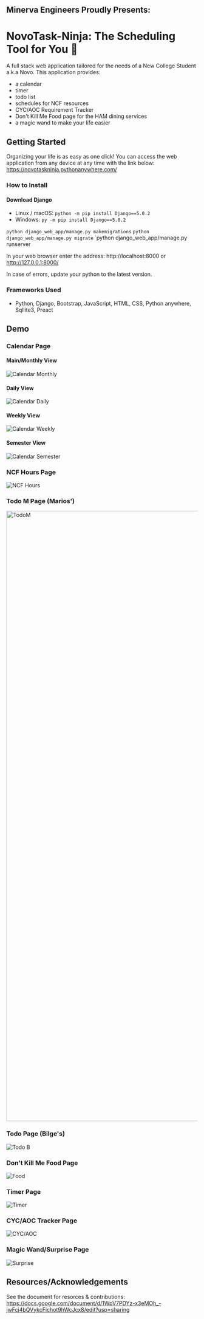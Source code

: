 ## Minerva Engineers Proudly Presents:
# NovoTask-Ninja: The Scheduling Tool for You 🫵

A full stack web application tailored for the needs of a New College Student a.k.a Novo. This application provides:
* a calendar
* timer
* todo list
* schedules for NCF resources
* CYC/AOC Requirement Tracker
* Don't Kill Me Food page for the HAM dining services
* a magic wand to make your life easier

## Getting Started

Organizing your life is as easy as one click! You can access the web application from any device at any time with the link below:
https://novotaskninja.pythonanywhere.com/

### How to Install
#### Download Django
* Linux / macOS:
`python -m pip install Django==5.0.2`
* Windows:
`py -m pip install Django==5.0.2`

`python django_web_app/manage.py makemigrations`
`python django_web_app/manage.py migrate`
`python django_web_app/manage.py runserver

In your web browser enter the address: http://localhost:8000 or http://127.0.0.1:8000/

In case of errors, update your python to the latest version.

### Frameworks Used
* Python, Django, Bootstrap, JavaScript, HTML, CSS, Python anywhere, Sqllite3, Preact

## Demo
### Calendar Page
#### Main/Monthly View
![Calendar Monthly](https://github.com/marios-petrov/NovoTask-Ninja/blob/456b227b6168be1e0d25ec3ff5ab924174a18a06/NovoTaskNinja/static/screenshots/Calendar_monthly.png)
#### Daily View
![Calendar Daily](https://github.com/marios-petrov/NovoTask-Ninja/blob/456b227b6168be1e0d25ec3ff5ab924174a18a06/NovoTaskNinja/static/screenshots/Calendar_daily.png)
#### Weekly View
![Calendar Weekly](https://github.com/marios-petrov/NovoTask-Ninja/blob/456b227b6168be1e0d25ec3ff5ab924174a18a06/NovoTaskNinja/static/screenshots/Calendar_weekly.png)
#### Semester View
![Calendar Semester](https://github.com/marios-petrov/NovoTask-Ninja/blob/456b227b6168be1e0d25ec3ff5ab924174a18a06/NovoTaskNinja/static/screenshots/Calendar_semesterly.png)

### NCF Hours Page
![NCF Hours](https://github.com/marios-petrov/NovoTask-Ninja/blob/456b227b6168be1e0d25ec3ff5ab924174a18a06/NovoTaskNinja/static/screenshots/NCFHours.png)

### Todo M Page (Marios')
<img width="1607" alt="TodoM" src="https://github.com/marios-petrov/NovoTask-Ninja/assets/118226559/5162df2c-c5dd-43c5-8316-0bd4cad36855">

### Todo Page (Bilge's)
![Todo B](https://github.com/marios-petrov/NovoTask-Ninja/blob/456b227b6168be1e0d25ec3ff5ab924174a18a06/NovoTaskNinja/static/screenshots/Todo.png)

### Don't Kill Me Food Page
![Food](https://github.com/marios-petrov/NovoTask-Ninja/blob/456b227b6168be1e0d25ec3ff5ab924174a18a06/NovoTaskNinja/static/screenshots/Food.png)

### Timer Page
![Timer](https://github.com/marios-petrov/NovoTask-Ninja/blob/456b227b6168be1e0d25ec3ff5ab924174a18a06/NovoTaskNinja/static/screenshots/Timer.png)

### CYC/AOC Tracker Page
![CYC/AOC](https://github.com/marios-petrov/NovoTask-Ninja/blob/456b227b6168be1e0d25ec3ff5ab924174a18a06/NovoTaskNinja/static/screenshots/CYCReq.png)

### Magic Wand/Surprise Page
![Surprise](https://github.com/marios-petrov/NovoTask-Ninja/blob/456b227b6168be1e0d25ec3ff5ab924174a18a06/NovoTaskNinja/static/screenshots/Surprise.png)

## Resources/Acknowledgements
See the document for resorces & contributions: https://docs.google.com/document/d/1WpV7PDYz-x3eMOh_-jwFcj4bQVykcFichot9hWcJcx8/edit?usp=sharing

